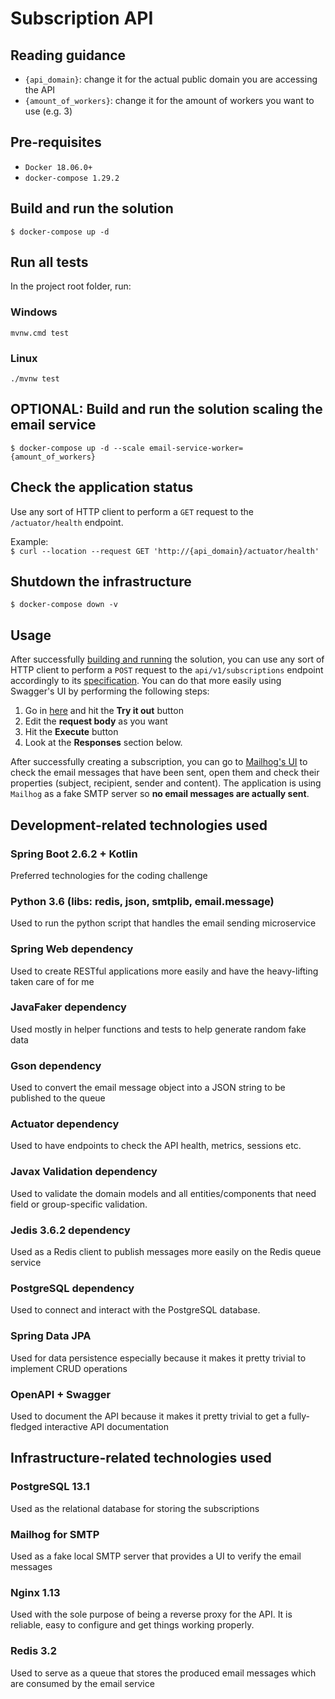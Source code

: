 # Subscription API

## Reading guidance

- `{api_domain}`: change it for the actual public domain you are accessing the API
- `{amount_of_workers}`: change it for the amount of workers you want to use (e.g. 3)

## Pre-requisites

- `Docker 18.06.0+`
- `docker-compose 1.29.2`

## Build and run the solution

`$ docker-compose up -d`

## Run all tests

In the project root folder, run:

### Windows

`mvnw.cmd test`

### Linux

`./mvnw test`

## OPTIONAL: Build and run the solution scaling the email service

`$ docker-compose up -d --scale email-service-worker={amount_of_workers}`

## Check the application status

Use any sort of HTTP client to perform a `GET` request to the `/actuator/health` endpoint.

Example:  
`$ curl --location --request GET 'http://{api_domain}/actuator/health'`

## Shutdown the infrastructure

`$ docker-compose down -v`

## Usage

After successfully [building and running](#build-and-run-the-solution) the solution, you can use any sort of HTTP client to perform a `POST` request to the `api/v1/subscriptions` endpoint accordingly to its [specification](http://{api_domain}/api/v1/swagger-ui/index.html). You can do that more easily using Swagger's UI by performing the following steps:

1. Go in [here](http://{api_domain}/api/v1/swagger-ui/index.html#/subscriptions-controller/create) and hit the **Try it out** button
2. Edit the **request body** as you want
3. Hit the **Execute** button
4. Look at the **Responses** section below.

After successfully creating a subscription, you can go to [Mailhog's UI](http://{api_domain}:8025) to check the email messages that have been sent, open them and check their properties (subject, recipient, sender and content). The application is using `Mailhog` as a fake SMTP server so **no email messages are actually sent**.

## Development-related technologies used

### Spring Boot 2.6.2 + Kotlin

Preferred technologies for the coding challenge

### Python 3.6 (libs: redis, json, smtplib, email.message)

Used to run the python script that handles the email sending microservice

### Spring Web dependency

Used to create RESTful applications more easily and have the heavy-lifting taken care of for me

### JavaFaker dependency

Used mostly in helper functions and tests to help generate random fake data

### Gson dependency

Used to convert the email message object into a JSON string to be published to the queue

### Actuator dependency

Used to have endpoints to check the API health, metrics, sessions etc.

### Javax Validation dependency

Used to validate the domain models and all entities/components that need field or group-specific validation.

### Jedis 3.6.2 dependency

Used as a Redis client to publish messages more easily on the Redis queue service

### PostgreSQL dependency

Used to connect and interact with the PostgreSQL database.

### Spring Data JPA

Used for data persistence especially because it makes it pretty trivial to implement CRUD operations

### OpenAPI + Swagger

Used to document the API because it makes it pretty trivial to get a fully-fledged interactive API documentation

## Infrastructure-related technologies used

### PostgreSQL 13.1

Used as the relational database for storing the subscriptions

### Mailhog for SMTP

Used as a fake local SMTP server that provides a UI to verify the email messages

### Nginx 1.13

Used with the sole purpose of being a reverse proxy for the API. It is reliable, easy to configure and get things working properly.

### Redis 3.2

Used to serve as a queue that stores the produced email messages which are consumed by the email service
